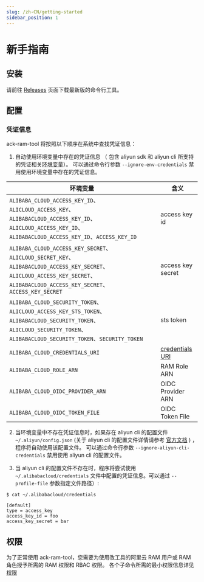 ```yaml
---
slug: /zh-CN/getting-started
sidebar_position: 1
---
```


# 新手指南


## 安装

请前往 [Releases](https://github.com/AliyunContainerService/ack-ram-tool/releases) 页面下载最新版的命令行工具。


## 配置

### 凭证信息


ack-ram-tool 将按照以下顺序在系统中查找凭证信息：

1. 自动使用环境变量中存在的凭证信息 （
   包含 aliyun sdk 和 aliyun cli 所支持的凭证相关[环境变量](https://github.com/aliyun/aliyun-cli#support-for-environment-variables)）。
   可以通过命令行参数 `--ignore-env-credentials` 禁用使用环境变量中存在的凭证信息。

| 环境变量                                                                                                                                                                       | 含义                                                                          |
|----------------------------------------------------------------------------------------------------------------------------------------------------------------------------|-----------------------------------------------------------------------------|
| `ALIBABA_CLOUD_ACCESS_KEY_ID`、`ALICLOUD_ACCESS_KEY`、`ALIBABACLOUD_ACCESS_KEY_ID`、`ALICLOUD_ACCESS_KEY_ID`、`ALIBABACLOUD_ACCESS_KEY_ID`、`ACCESS_KEY_ID`                     | access key id                                                               |
| `ALIBABA_CLOUD_ACCESS_KEY_SECRET`、`ALICLOUD_SECRET_KEY`、`ALIBABACLOUD_ACCESS_KEY_SECRET`、`ALICLOUD_ACCESS_KEY_SECRET`、`ALIBABACLOUD_ACCESS_KEY_SECRET`、`ACCESS_KEY_SECRET` | access key secret                                                           |
| `ALIBABA_CLOUD_SECURITY_TOKEN`、`ALICLOUD_ACCESS_KEY_STS_TOKEN`、`ALIBABACLOUD_SECURITY_TOKEN`、`ALICLOUD_SECURITY_TOKEN`、`ALIBABACLOUD_SECURITY_TOKEN`、`SECURITY_TOKEN`      | sts token                                                                   |
| `ALIBABA_CLOUD_CREDENTIALS_URI`                                                                                                                                            | [credentials URI](https://github.com/aliyun/aliyun-cli#use-credentials-uri) |
| `ALIBABA_CLOUD_ROLE_ARN`                                                                                                                                                   | RAM Role ARN                                                                |
| `ALIBABA_CLOUD_OIDC_PROVIDER_ARN`                                                                                                                                          | OIDC Provider ARN                                                           |
| `ALIBABA_CLOUD_OIDC_TOKEN_FILE`                                                                                                                                            | OIDC Token File                                                             |


2. 当环境变量中不存在凭证信息时，如果存在 aliyun cli 的配置文件 ``~/.aliyun/config.json`` (关于 aliyun cli 的配置文件详情请参考
   [官方文档](https://www.alibabacloud.com/help/doc-detail/110341.htm) ) ，程序将自动使用该配置文件。
   可以通过命令行参数 `--ignore-aliyun-cli-credentials` 禁用使用 aliyun cli 的配置文件。

3. 当 aliyun cli 的配置文件不存在时，程序将尝试使用 ``~/.alibabacloud/credentials`` 文件中配置的凭证信息。可以通过 ``--profile-file`` 参数指定文件路径）:

```
$ cat ~/.alibabacloud/credentials

[default]
type = access_key
access_key_id = foo
access_key_secret = bar
```


## 权限

为了正常使用 ack-ram-tool，您需要为使用改工具的阿里云 RAM 用户或 RAM 角色授予所需的 RAM 权限和 RBAC 权限。
各个子命令所需的最小权限信息详见 [权限](permissions)
